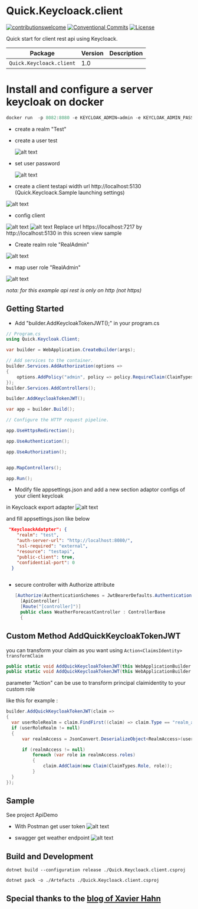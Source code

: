 # Quick.Keycloack.client

[![contributionswelcome](https://img.shields.io/badge/contributions-welcome-brightgreen.svg?style=flat)](https://github.com/PhilippeTOURNIE/Quick.Swagger)
[![Conventional Commits](https://img.shields.io/badge/Conventional%20Commits-1.0.0-yellow.svg)](https://conventionalcommits.org)
[![License](https://img.shields.io/badge/license-MIT-blue.svg)](https://github.com/PhilippeTOURNIE/Quick.Swagger/blob/main/LICENSE.md)

Quick start for client rest api using Keycloack.

Package                                | Version                                                                                                                                  | Description
---------------------------------------|------------------------------------------------------------------------------------------------------------------------------------------|--------------------------------------------------------------------------
`Quick.Keycloack.client`         | 1.0


# Install and configure a server keycloak on docker

```powershell
docker run  -p 8082:8080 -e KEYCLOAK_ADMIN=admin -e KEYCLOAK_ADMIN_PASSWORD=admin  quay.io/keycloak/keycloak start-dev
```

- create a realm "Test"
- create a user test

  ![alt text](AddUser.png)
- set user password
  
  ![alt text](adduserpassword.png)
- create a client testapi width url http://localhost:5130  (Quick.Keycloack.Sample launching settings)
 
 ![alt text](addclient.png)
- config client 
 
 ![alt text](clientconfig.png)
 ![alt text](clientconfig2.png)
 Replace  url https://localhost:7217 by  http://localhost:5130  in this screen view  sample
- Create realm role "RealAdmin"

![alt text](createRole.png)
- map user role "RealAdmin"

![alt text](userrole.png)

<i>nota: for this example api rest is only on http (not https) </i>


## Getting Started
 - Add "builder.AddKeycloakTokenJWT();" in your program.cs

```csharp
// Program.cs
using Quick.Keycloak.Client;

var builder = WebApplication.CreateBuilder(args);

// Add services to the container.
builder.Services.AddAuthorization(options =>
{
    options.AddPolicy("admin", policy => policy.RequireClaim(ClaimTypes.Role, "RealAdmin"));
});
builder.Services.AddControllers();

builder.AddKeycloakTokenJWT();

var app = builder.Build();

// Configure the HTTP request pipeline.

app.UseHttpsRedirection();

app.UseAuthentication();

app.UseAuthorization();


app.MapControllers();

app.Run();
```

- Modify file appsettings.json and add a new section  adaptor configs of your client keycloak
 
 in Keycloack export adapter
 ![alt text](clientadaptater.png)

and fill appsettings.json like below

```json
 "KeycloackAdatpter": {
    "realm": "test",
    "auth-server-url": "http://localhost:8080/",
    "ssl-required": "external",
    "resource": "testapi",
    "public-client": true,
    "confidential-port": 0  
  }
    
```

- secure controller with Authorize attribute
  ```csharp
  [Authorize(AuthenticationSchemes = JwtBearerDefaults.AuthenticationScheme,Policy = "admin") ]
    [ApiController]
    [Route("[controller]")]
    public class WeatherForecastController : ControllerBase
    {
  ```

## Custom Method AddQuickKeycloakTokenJWT

you can transform your claim as you want using ```Action<ClaimsIdentity> transformClaim```

  ```csharp
 public static void AddQuickKeycloakTokenJWT(this WebApplicationBuilder builder, Action<ClaimsIdentity> transformClaim =null)
 public static void AddQuickKeycloakTokenJWT(this WebApplicationBuilder builder, KeyCloackAdapterOption keyCloackAdapterOption, Action<ClaimsIdentity> transformClaim = null)
```

parameter "Action<ClaimsIdentity>"  can be use to transform principal claimidentity to your custom role

like this for example :
  ```csharp
builder.AddQuickKeycloakTokenJWT(claim =>
{
    var userRoleRealm = claim.FindFirst((claim) => claim.Type == "realm_access");
    if (userRoleRealm != null)
    {
        var realmAccess = JsonConvert.DeserializeObject<RealmAccess>(userRoleRealm.Value);

        if (realmAccess != null)
            foreach (var role in realmAccess.roles)
            {
                claim.AddClaim(new Claim(ClaimTypes.Role, role));
            }
    }
});
```

## Sample

See project ApiDemo

- With Postman get user token
![alt text](getusertoken.png)

- swagger get weather endpoint 
![alt text ](result.png)

## Build and Development

`dotnet build --configuration release ./Quick.Keycloack.client.csproj`

`dotnet pack -o ./Artefacts ./Quick.Keycloack.client.csproj`

## Special thanks to the [blog of Xavier Hahn](https://medium.com/@xavier.hahn/asp-net-core-angular-openid-connect-using-keycloak-6437948c008)


